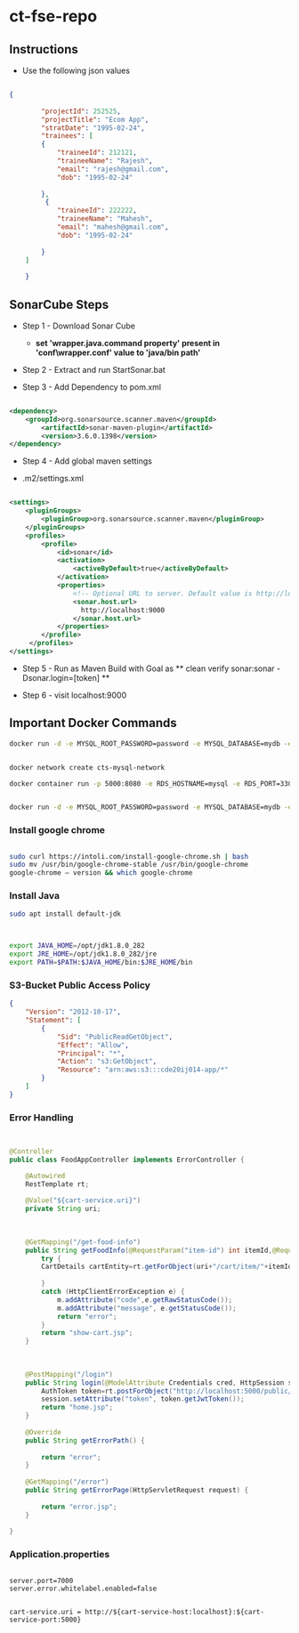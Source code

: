 # ct-fse-repo

## Instructions
* Use the following json values

```json

{
      
        "projectId": 252525,
        "projectTitle": "Ecom App",
        "stratDate": "1995-02-24",
        "trainees": [
        {
            "traineeId": 212121,
            "traineeName": "Rajesh",
            "email": "rajesh@gmail.com",
            "dob": "1995-02-24"
           
        },
         {
            "traineeId": 222222,
            "traineeName": "Mahesh",
            "email": "mahesh@gmail.com",
            "dob": "1995-02-24"
           
        }
    ]
       
    }

```

## SonarCube Steps

* Step 1 - Download Sonar Cube 

	* __set 'wrapper.java.command property' present in 'conf\wrapper.conf' value to 'java/bin path'__

* Step 2 - Extract and run StartSonar.bat

* Step 3 - Add Dependency to pom.xml

```xml

<dependency>
	<groupId>org.sonarsource.scanner.maven</groupId>
  		<artifactId>sonar-maven-plugin</artifactId>
    	<version>3.6.0.1398</version>
</dependency>

```


* Step 4 - Add global maven settings

- .m2/settings.xml

```xml

<settings>
    <pluginGroups>
        <pluginGroup>org.sonarsource.scanner.maven</pluginGroup>
    </pluginGroups>
    <profiles>
        <profile>
            <id>sonar</id>
            <activation>
                <activeByDefault>true</activeByDefault>
            </activation>
            <properties>
                <!-- Optional URL to server. Default value is http://localhost:9000 -->
                <sonar.host.url>
                  http://localhost:9000
                </sonar.host.url>
            </properties>
        </profile>
     </profiles>
</settings>

```

* Step 5 - Run as Maven Build with Goal as ** clean verify sonar:sonar -Dsonar.login=[token] **

* Step 6 - visit localhost:9000

## Important Docker Commands

```bash
docker run -d -e MYSQL_ROOT_PASSWORD=password -e MYSQL_DATABASE=mydb -e MYSQL_USER=docker -e MYSQL_PASSWORD=password -p 3308:3306 --name mysql mysql


docker network create cts-mysql-network

docker container run -p 5000:8080 -e RDS_HOSTNAME=mysql -e RDS_PORT=3306 -e RDS_USERNAME=docker -e RDS_PASSWORD=password -e RDS_DB_NAME=mydb --network=cts-mysql-network --name truyum truyum:0.0.1-SNAPSHOT


docker run -d -e MYSQL_ROOT_PASSWORD=password -e MYSQL_DATABASE=mydb -e MYSQL_USER=docker -e MYSQL_PASSWORD=password -p 3308:3306 --name mysql --volume mysql-db-volume:/var/lib/mysql --network=cts-mysql-network mysql

```

### Install google chrome

```bash

sudo curl https://intoli.com/install-google-chrome.sh | bash
sudo mv /usr/bin/google-chrome-stable /usr/bin/google-chrome
google-chrome – version && which google-chrome

```

### Install Java

```bash
sudo apt install default-jdk



export JAVA_HOME=/opt/jdk1.8.0_282
export JRE_HOME=/opt/jdk1.8.0_282/jre
export PATH=$PATH:$JAVA_HOME/bin:$JRE_HOME/bin

```


### S3-Bucket Public Access Policy

```json
{
    "Version": "2012-10-17",
    "Statement": [
        {
            "Sid": "PublicReadGetObject",
            "Effect": "Allow",
            "Principal": "*",
            "Action": "s3:GetObject",
            "Resource": "arn:aws:s3:::cde20ij014-app/*"
        }
    ]
}

```


### Error Handling 

```java


@Controller
public class FoodAppController implements ErrorController {

	@Autowired
	RestTemplate rt;
	
	@Value("${cart-service.uri}")
	private String uri;
	
	
	
	@GetMapping("/get-food-info")
	public String getFoodInfo(@RequestParam("item-id") int itemId,@RequestParam("coupon-code") String couponCode, Model m) {
		try {
		CartDetails cartEntity=rt.getForObject(uri+"/cart/item/"+itemId+"/coupon/"+couponCode, CartDetails.class);
		
		}
		catch (HttpClientErrorException e) {
			m.addAttribute("code",e.getRawStatusCode());
			m.addAttribute("message", e.getStatusCode());
			return "error";
		}
		return "show-cart.jsp";
	}
	
	
	
	@PostMapping("/login")
	public String login(@ModelAttribute Credentials cred, HttpSession session) {
		AuthToken token=rt.postForObject("http://localhost:5000/public/authenticate/", cred, AuthToken.class);
		session.setAttribute("token", token.getJwtToken());
		return "home.jsp";
	}
	
	@Override
	public String getErrorPath() {
		
		return "error";
	}
	
	@GetMapping("/error")
	public String getErrorPage(HttpServletRequest request) {
		
		return "error.jsp";
	}
	
}


```


### Application.properties


```properties

server.port=7000
server.error.whitelabel.enabled=false


cart-service.uri = http://${cart-service-host:localhost}:${cart-service-port:5000}

```
